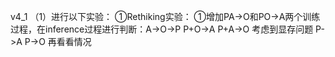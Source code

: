 v4_1
（1）进行以下实验：
    ①Rethiking实验：
        ①增加PA->O和PO->A两个训练过程，在inference过程进行判断：A->O->P
                    P+O->A
                    P+A->O
                    考虑到显存问题
                        P->A
                        P->O
                        再看看情况







